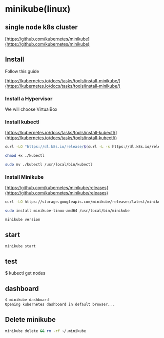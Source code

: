 # minikube(linux)
## single node k8s cluster
[https://github.com/kubernetes/minikube](https://github.com/kubernetes/minikube)

## Install
Follow this guide

[https://kubernetes.io/docs/tasks/tools/install-minikube/](https://kubernetes.io/docs/tasks/tools/install-minikube/)

### Install a Hypervisor

We will choose VirtualBox

### Install kubectl

[https://kubernetes.io/docs/tasks/tools/install-kubectl/](https://kubernetes.io/docs/tasks/tools/install-kubectl/)

```bash
curl -LO "https://dl.k8s.io/release/$(curl -L -s https://dl.k8s.io/release/stable.txt)/bin/linux/amd64/kubectl"

chmod +x ./kubectl

sudo mv ./kubectl /usr/local/bin/kubectl
```

### Install Minikube

[https://github.com/kubernetes/minikube/releases](https://github.com/kubernetes/minikube/releases)

```bash
curl -LO https://storage.googleapis.com/minikube/releases/latest/minikube-linux-amd64

sudo install minikube-linux-amd64 /usr/local/bin/minikube

minikube version
```

## start
```bash
minikube start

```

## test
$ kubectl get nodes

## dashboard
```bash
$ minikube dashboard
Opening kubernetes dashboard in default browser...
```

## Delete minikube

```bash
minikube delete && rm -rf ~/.minikube
```